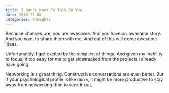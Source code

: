 ```yaml
---
title: I Don't Want To Talk To You
date: 2010-11-08
categories: thoughts
---
```


Because chances are, you are awesome. And you have an awesome story. And you want to share them with me. And out of this will come awesome ideas.

Unfortunately, I get excited by the simplest of things. And given my inability to focus, it too easy for me to get sidetracked from the projects I already have going.

Networking is a great thing. Constructive conversations are even better. But if your psychological profile is like mine, it might be more productive to stay away from networking than to seek it out.

